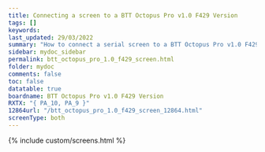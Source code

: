 ```yaml
---
title: Connecting a screen to a BTT Octopus Pro v1.0 F429 Version
tags: []
keywords: 
last_updated: 29/03/2022
summary: "How to connect a serial screen to a BTT Octopus Pro v1.0 F429 Version"
sidebar: mydoc_sidebar
permalink: btt_octopus_pro_1.0_f429_screen.html
folder: mydoc
comments: false
toc: false
datatable: true
boardname: BTT Octopus Pro v1.0 F429 Version
RXTX: "{ PA_10, PA_9 }"
12864url: "/btt_octopus_pro_1.0_f429_screen_12864.html"
screenType: both
---
```


{% include custom/screens.html %}